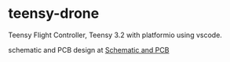 # teensy-drone

Teensy Flight Controller, Teensy 3.2 with platformio using vscode.

schematic and PCB design at [Schematic and PCB](https://easyeda.com/mc18g13/teensy-drone)
